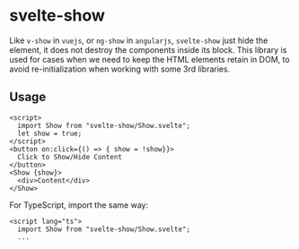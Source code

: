# svelte-show

Like `v-show` in `vuejs`, or `ng-show` in `angularjs`, `svelte-show` just hide the element, it does not destroy the components inside its block.
This library is used for cases when we need to keep the HTML elements retain in DOM, to avoid re-initialization when working with some 3rd libraries.
## Usage

```svelte
<script>
  import Show from "svelte-show/Show.svelte";
  let show = true;
</script>
<button on:click={() => { show = !show}}>
  Click to Show/Hide Content
</button>
<Show {show}>
  <div>Content</div>
</Show>
```
For TypeScript, import the same way:
```svelte
<script lang="ts">
  import Show from "svelte-show/Show.svelte";
  ...
```